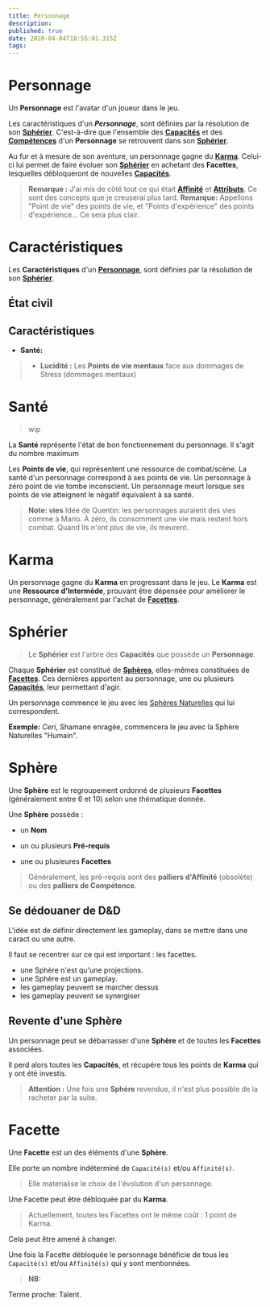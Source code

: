 ```yaml
---
title: Personnage
description: 
published: true
date: 2020-04-04T18:55:01.315Z
tags: 
---
```


# Personnage

Un **Personnage** est l'avatar d'un joueur dans le jeu. 

Les caractéristiques d'un **_Personnage_**, sont définies par la résolution de son **[Sphérier](https://trello.com/c/bNZnhEeY)**. C'est-à-dire que l'ensemble des **[Capacités](https://trello.com/c/EUJsvYrZ)** et des **[Compétences](https://trello.com/c/udzuobSo)** d'un **Personnage** se retrouvent dans son **[Sphérier](https://trello.com/c/bNZnhEeY)**.

Au fur et à mesure de son aventure, un personnage gagne du **[Karma](https://trello.com/c/Fv26adNT)**. Celui-ci lui permet de faire évoluer son **[Sphérier](https://trello.com/c/bNZnhEeY)** en achetant des **Facettes**, lesquelles débloqueront de nouvelles **[Capacités](https://trello.com/c/EUJsvYrZ)**. 

> **Remarque :**
J'ai mis de côté tout ce qui était **[Affinité](https://trello.com/c/mwxOIKuK/133-affinit%C3%A9)** et **[Attributs](https://trello.com/c/fNGbnjlR/129-attributs)**. Ce sont des concepts que je creuserai plus tard.
> **Remarque:**
Appellons "Point de vie" des points de vie, et "Points d'expérience" des points d'expérience... Ce sera plus clair.

# Caractéristiques

Les **Caractéristiques** d'un **[Personnage](https://trello.com/c/j5txrEnh)**, sont définies par la résolution de son **[Sphérier](https://trello.com/c/bNZnhEeY)**.

## État civil
## Caractéristiques
- **Santé:** 

> - **Lucidité :** Les **Points de vie mentaux** face aux dommages de Stress (dommages mentaux)

# Santé
> wip

La **Santé** représente l'état de bon fonctionnement du personnage. Il s'agit du nombre maximum

Les **Points de vie**, qui représentent une ressource de combat/scène.
La santé d'un personnage correspond à ses points de vie. Un personnage à zéro point de vie tombe inconscient.
Un personnage meurt lorsque ses points de vie atteignent le négatif équivalent à sa santé.

> **Note: vies**
> Idée de Quentin: les personnages auraient des vies comme à Mario. À zéro, ils consomment une vie mais restent hors combat. Quand Ils n'ont plus de vie, ils meurent.

# Karma

Un personnage gagne du **Karma** en progressant dans le jeu. 
Le **Karma** est une **Ressource d'Intermède**, prouvant être dépensée pour améliorer le personnage, généralement par l'achat de **[Facettes](https://trello.com/c/nNBTIelT)**.

<a id="spherier"></a>
# Sphérier

> Le **Sphérier** est l'arbre des **Capacités** que possède un **Personnage**.

Chaque **Sphérier** est constitué de **[Sphères](https://trello.com/c/ZJVIytbL)**, elles-mêmes constituées de **[Facettes](https://trello.com/c/nNBTIelT)**. Ces dernières apportent au personnage, une ou plusieurs **[Capacités](https://trello.com/c/EUJsvYrZ)**, leur permettant d'agir.

Un personnage commence le jeu avec les [Sphères Naturelles](https://trello.com/c/i2r3phHH) qui lui correspondent.

**Exemple:**
*Ceri*, Shamane enragée, commencera le jeu avec la Sphère Naturelles "Humain".

<a id="spheres"></a>
# Sphère

Une **Sphère** est le regroupement ordonné de plusieurs **Facettes** (généralement entre 6 et 10) selon une thématique donnée.

Une **Sphère** possède :

- un **Nom**

- un ou plusieurs **Pré-requis**

- une ou plusieures **Facettes**

> Généralement, les pré-requis sont des **palliers d'Affinité** (obsolète) ou des **palliers de Compétence**.

## Se dédouaner de D&D

L'idée est de définir directement les gameplay, dans se mettre dans une caract ou une autre.

Il faut se recentrer sur ce qui est important : les facettes.
- une Sphère n'est qu'une projections.
- une Sphère est un gameplay.
- les gameplay peuvent se marcher dessus
- les gameplay peuvent se synergiser


## Revente d'une Sphère

Un personnage peut se débarrasser d'une **Sphère** et de toutes les **Facettes** associées. 

Il perd alors toutes les **Capacités**, et récupére tous les points de **Karma** qui y ont été investis.

> **Attention :** Une fois une **Sphère** revendue, il n'est plus possible de la racheter par la suite.

# Facette

Une **Facette** est un des éléments d'une **Sphère**. 

Elle porte un nombre indéterminé de `Capacité(s)` et/ou `Affinité(s)`.

> Elle materialise le choix de l'évolution d'un personnage.

Une Facette peut être débloquée par du **Karma**.

>  Actuellement, toutes les Facettes ont le même coût : 1 point de Karma.

Cela peut être amené à changer. 

Une fois la Facette débloquée le personnage bénéficie de tous les `Capacité(s)` et/ou `Affinité(s)` qui y sont mentionnées. 

> **NB:**

Terme proche: Talent.

<!-- Référentiel -->
[Sphérier]: /spherier/reference/regles/spherier
[Sphérier-trello]: https://trello.com/c/bNZnhEeY

